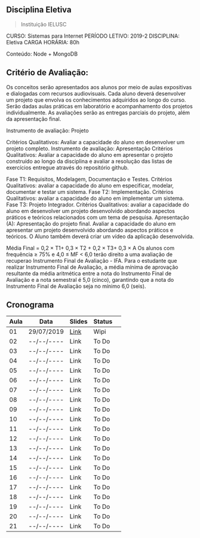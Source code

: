 ## Disciplina Eletiva
> Instituição IELUSC

CURSO: Sistemas para Internet
PERÍODO LETIVO: 2019-2 
DISCIPLINA: Eletiva
CARGA HORÁRIA: 80h

Conteúdo: Node + MongoDB


## Critério de Avaliação:

Os conceitos serão apresentados aos alunos por meio de aulas expositivas e dialogadas com recursos audiovisuais. Cada aluno deverá desenvolver um projeto que envolva os conhecimentos adquiridos ao longo do curso. Serão dadas aulas práticas em laboratório e acompanhamento dos projetos individualmente. As avaliações serão as entregas parciais do projeto, além da apresentação final.

Instrumento de avaliação: Projeto

Critérios Qualitativos: Avaliar a capacidade do aluno em desenvolver um projeto completo.
Instrumento de avaliação: Apresentação
Critérios Qualitativos: Avaliar a capacidade do aluno em apresentar o projeto construído ao longo da disciplina e avaliar a resolução das listas de exercícios entregue através do repositório github.

Fase T1: Requisitos, Modelagem, Documentação e Testes. Critérios Qualitativos: avaliar a capacidade do aluno em especificar, modelar, documentar e testar um sistema.
Fase T2: Implementação. Critérios Qualitativos: avaliar a capacidade do aluno em implementar um sistema.
Fase T3: Projeto Integrador. Critérios Qualitativos: avaliar a capacidade do aluno em desenvolver um projeto desenvolvido abordando aspectos práticos e teóricos relacionados com um tema de pesquisa.
Apresentação (A):  Apresentação do projeto final. Avaliar a capacidade do aluno em apresentar um projeto desenvolvido abordando aspectos práticos e teóricos. O Aluno também deverá criar um vídeo da aplicação desenvolvida.


Média Final = 0,2 × T1+ 0,3 × T2 + 0,2 × T3+ 0,3 × A
Os alunos com frequência ≥ 75% e 4,0 ≤ MF < 6,0 terão direito a uma avaliação de recuperao Instrumento Final de Avaliação - IFA.  Para o estudante que realizar Instrumento Final de Avaliação, a média mínima de aprovação resultante da média aritmética entre a nota do lnstrumento Final de Avaliação e a nota semestral é 5,0 (cinco), garantindo que a nota do lnstrumento Final de Avaliação seja no mínimo 6,0 (seis).


## Cronograma

|Aula| Data | Slides | Status |   |
|---|---|---|---|---|
| 01 | 29/07/2019 |  [Link](https://bit.ly/330ETDh) | Wipi  |   |
| 02 | --/--/----  | Link  | To Do  |   |
| 03 |--/--/----  | Link  | To Do  |   |
| 04 |--/--/----  | Link  | To Do  |   |
| 05 |--/--/----  | Link  | To Do  |   |
| 06 |--/--/----  | Link  | To Do  |   |
| 07 |--/--/----  | Link  | To Do  |   |
| 08 |--/--/----  | Link  | To Do  |   |
| 09 |--/--/----  | Link  | To Do  |   |
| 10 |--/--/----  | Link  | To Do  |   |
| 11 |--/--/----  | Link  | To Do  |   |
| 12 |--/--/----  | Link  | To Do  |   |
| 13 |--/--/----  | Link  | To Do  |   |
| 14 |--/--/----  | Link  | To Do  |   |
| 15 |--/--/----  | Link  | To Do  |   |
| 16 |--/--/----  | Link  | To Do  |   |
| 17 |--/--/----  | Link  | To Do  |   |
| 18 |--/--/----  | Link  | To Do  |   |
| 19 |--/--/----  | Link  | To Do  |   |
| 20 |--/--/----  | Link  | To Do  |   |
| 21 |--/--/----  | Link  | To Do  |   |


## 